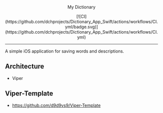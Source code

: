 <p align="center">
    My Dictionary
</p>

<p align="center">   
[![CI](https://github.com/dchprojects/Dictionary_App_Swift/actions/workflows/CI.yml/badge.svg)](https://github.com/dchprojects/Dictionary_App_Swift/actions/workflows/CI.yml)    
</p>

----------------

A simple iOS application for saving words and descriptions.

## Architecture 
- Viper 

## Viper-Template
- https://github.com/d9d9vs9/Viper-Template
